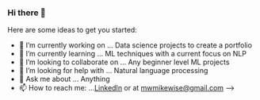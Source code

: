 ### Hi there 👋


Here are some ideas to get you started:

- 🔭 I’m currently working on ... Data science projects to create a portfolio
- 🌱 I’m currently learning ... ML techniques with a current focus on NLP
- 👯 I’m looking to collaborate on ... Any beginner level ML projects
- 🤔 I’m looking for help with ... Natural language processing
- 💬 Ask me about ... Anything
- 📫 How to reach me: ...[LinkedIn](https://www.linkedin.com/in/michael-wise-3a831134) or at mwmikewise@gmail.com
-->

